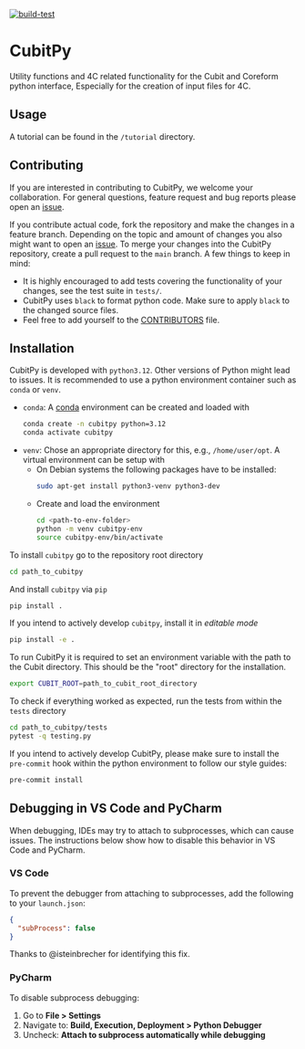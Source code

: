 [![build-test](https://github.com/imcs-compsim/cubitpy/actions/workflows/.github/workflows/build-test.yml/badge.svg)](https://github.com/imcs-compsim/cubitpy/actions/workflows/.github/workflows/build-test.yml)

# CubitPy

Utility functions and 4C related functionality for the Cubit and Coreform python interface,
Especially for the creation of input files for 4C.

## Usage

A tutorial can be found in the `/tutorial` directory.

## Contributing

If you are interested in contributing to CubitPy, we welcome your collaboration.
For general questions, feature request and bug reports please open an [issue](https://github.com/imcs-compsim/cubitpy/issues).

If you contribute actual code, fork the repository and make the changes in a feature branch.
Depending on the topic and amount of changes you also might want to open an [issue](https://github.com/imcs-compsim/cubitpy/issues).
To merge your changes into the CubitPy repository, create a pull request to the `main` branch.
A few things to keep in mind:
- It is highly encouraged to add tests covering the functionality of your changes, see the test suite in `tests/`.
- CubitPy uses `black` to format python code.
  Make sure to apply `black` to the changed source files.
- Feel free to add yourself to the [CONTRIBUTORS](CONTRIBUTORS) file.

## Installation

CubitPy is developed with `python3.12`.
Other versions of Python might lead to issues.
It is recommended to use a python environment container such as `conda` or `venv`.
- `conda`:
  A [conda](https://docs.conda.io/projects/conda/en/latest/user-guide/install/index.html) environment can be created and loaded with
  ```bash
  conda create -n cubitpy python=3.12
  conda activate cubitpy
  ```
- `venv`: Chose an appropriate directory for this, e.g., `/home/user/opt`.
  A virtual environment can be setup with
  - On Debian systems the following packages have to be installed:
    ```bash
    sudo apt-get install python3-venv python3-dev
    ```
  - Create and load the environment
    ```bash
    cd <path-to-env-folder>
    python -m venv cubitpy-env
    source cubitpy-env/bin/activate
    ```

To install `cubitpy` go to the repository root directory
```bash
cd path_to_cubitpy
```

And install `cubitpy` via `pip`
```bash
pip install .
```

If you intend to actively develop `cubitpy`, install it in *editable mode*
```bash
pip install -e .
```

To run CubitPy it is required to set an environment variable with the path to the Cubit directory. This should be the "root" directory for the installation.
```bash
export CUBIT_ROOT=path_to_cubit_root_directory
```

To check if everything worked as expected, run the tests from within the `tests` directory
```bash
cd path_to_cubitpy/tests
pytest -q testing.py
```

If you intend to actively develop CubitPy, please make sure to install the `pre-commit` hook within the python environment to follow our style guides:
```bash
pre-commit install
```

## Debugging in VS Code and PyCharm

When debugging, IDEs may try to attach to subprocesses, which can cause issues. The instructions below show how to disable this behavior in VS Code and PyCharm.

### VS Code

To prevent the debugger from attaching to subprocesses, add the following to your `launch.json`:

```json
{
  "subProcess": false
}
```

Thanks to @isteinbrecher for identifying this fix.

### PyCharm

To disable subprocess debugging:

1. Go to **File > Settings**
2. Navigate to:
   **Build, Execution, Deployment > Python Debugger**
3. Uncheck:
   **Attach to subprocess automatically while debugging**
